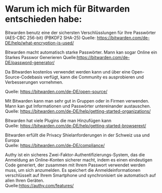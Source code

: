 # Warum ich mich für Bitwarden entschieden habe:

Bitwarden benutz eine der sichersten Verschlüsslungen für Ihre Passwörter (AES-CBC 256-bit) (PBKDF2 SHA-25) 
Quelle:  https://bitwarden.com/de-DE/help/what-encryption-is-used/

Bitwarden macht automatisch starke Passwörter. 
Mann kan sogar Online ein Starkes Passwor Generieren 
Quelle:https://bitwarden.com/de-DE/password-generator/

Da Bitwarden kostenlos verwendet werden kann und über eine Open-Source-Codebasis verfügt, kann die Community es ausprobieren und Verbesserungen vornehmen. <br>

Quelle: https://bitwarden.com/de-DE/open-source/

Mit Bitwarden kann man sehr gut in Gruppen oder in Firmen verwenden. Mann kan gut Informationen und Passwörter untereinander austauschen. 
<br>
Quelle: https://bitwarden.com/de-DE/help/getting-started-organizations/

Bitwarden hat viele Plugins die man Hinzufügen kann 
<br>
Quelle: https://bitwarden.com/de-DE/help/getting-started-browserext/

Bitwarden erfüllt die Privacy Shielanforderungen in der Schweiz usa und Europa 
<br>
Quelle: https://bitwarden.com/de-DE/compliance/

Authy ist ein sicheres Zwei-Faktor-Authentifizierungs-System, das die Anmeldung an Online-Konten sicherer macht, indem es einen eindeutigen Code generiert, der zusammen mit Ihrem Passwort verwendet werden muss, um sich anzumelden. Es speichert die Anmeldeinformationen verschlüsselt auf Ihrem Smartphone und synchronisiert sie automatisch auf allen Ihren Geräten. 
<br>
Quelle:https://authy.com/features/
